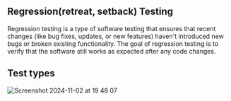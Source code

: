 ## Regression(retreat, setback) Testing

Regression testing is a type of software testing that ensures that recent changes (like bug fixes, updates, or new features) haven't introduced new bugs or broken existing functionality. The goal of regression testing is to verify that the software still works as expected after any code changes.

## Test types

![Screenshot 2024-11-02 at 19 48 07](https://github.com/user-attachments/assets/2c12e90c-ef2d-4e82-be14-81c4f5af140c)
